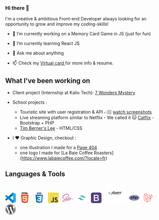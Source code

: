 ### Hi there 👋

I'm a creative & ambitious Front-end Developer always looking for an opportunity to grow and improve my coding-skills!  

- 🔭  I’m currently working on a Memory Card Game in JS (just for fun)
- 🌱  I’m currently learning React JS
- 💬  Ask me about anything

- 📫  Check my [Virtual card  ](https://khadijaek.github.io/vcard/) for more info & resume. 



## What I've been working on

* Client project (Internship at Kalio Tech): [7 Wonders Mystery](https://www.7wondersmystery.com/)

* School projects :
	* Touristic site with user registration & API 👉🏽 [ watch screenshots ](https://github.com/KhadijaEK/npProject)
	* Live streaming platform similar to Netflix - We called it 🐱 [Catflix](http://catflix.42web.io/) - Bootstrap + PHP
	* [Tim Berner's Lee](https://khadijaek.github.io/tim-berners-lee/) -  HTML/CSS
* I ❤️ Graphic Design, checkout : 
	*  one illustration I made for a [Page 404](https://khadijaek.github.io/404-page/) 
	*  one logo I made for [La Baie Coffee Roasters] (https://www.labaiecoffee.com/?locale=fr)  


## Languages & Tools

 <img src="https://raw.githubusercontent.com/github/explore/80688e429a7d4ef2fca1e82350fe8e3517d3494d/topics/visual-studio-code/visual-studio-code.png"
     alt="Boostrap icon"
      float="left" width="34px" style="margin-right: 8px;" /> 
<img src="https://raw.githubusercontent.com/github/explore/80688e429a7d4ef2fca1e82350fe8e3517d3494d/topics/html/html.png"
	 alt="Html icon"
	 float="left" width="34px" style="margin-right: 8px;" />
<img src="https://raw.githubusercontent.com/github/explore/80688e429a7d4ef2fca1e82350fe8e3517d3494d/topics/css/css.png"
     alt="Css icon"
    float="left" width="34px" style="margin-right: 8px;" />
<img src="https://raw.githubusercontent.com/github/explore/80688e429a7d4ef2fca1e82350fe8e3517d3494d/topics/javascript/javascript.png"
     alt="JS icon"
    float="left" width="34px" style="margin-right: 8px;" />   <img src="https://raw.githubusercontent.com/github/explore/80688e429a7d4ef2fca1e82350fe8e3517d3494d/topics/sass/sass.png"
     alt="Sass icon"
     float="left" width="34px" style="margin-right: 8px;" />   <img src="https://raw.githubusercontent.com/github/explore/80688e429a7d4ef2fca1e82350fe8e3517d3494d/topics/tailwind/tailwind.png"
     alt="Tailwind icon"
     float="left" width="34px" style="margin-right: 8px;" />  <img src="https://raw.githubusercontent.com/github/explore/80688e429a7d4ef2fca1e82350fe8e3517d3494d/topics/bootstrap/bootstrap.png"
     alt="Boostrap icon"
     float="left" width="34px" style="margin-right: 8px;" /> <img src="https://raw.githubusercontent.com/github/explore/80688e429a7d4ef2fca1e82350fe8e3517d3494d/topics/jquery/jquery.png"
     alt="Jquery icon"
     float="left" width="64px" style="margin-right: 8px;" /> <img src="https://raw.githubusercontent.com/github/explore/80688e429a7d4ef2fca1e82350fe8e3517d3494d/topics/php/php.png"
     alt="Php icon"
     float="left" width="34" style="margin-right: 8px;" /> <img src="https://raw.githubusercontent.com/github/explore/80688e429a7d4ef2fca1e82350fe8e3517d3494d/topics/laravel/laravel.png"
     alt="Laravel icon"
     float="left" width="34px" style="margin-right: 8px;" /> 
     <img src="https://raw.githubusercontent.com/github/explore/80688e429a7d4ef2fca1e82350fe8e3517d3494d/topics/wordpress/wordpress.png"
     alt="Laravel icon"
     float="left" width="34px" style="margin-right: 8px;" /> 
 

